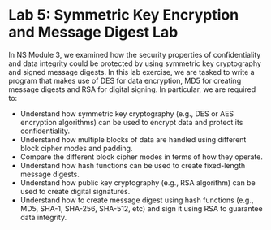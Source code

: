 # Lab 5: Symmetric Key Encryption and Message Digest Lab

In NS Module 3, we examined how the security properties of confidentiality and data integrity could be protected by using symmetric key cryptography and signed message digests. In this lab exercise, we are tasked to write a program that makes use of DES for data encryption, MD5 for creating message digests and RSA for digital signing. In particular, we are required to:

- Understand how symmetric key cryptography (e.g., DES or AES encryption algorithms) can be used to encrypt data and protect its confidentiality.
- Understand how multiple blocks of data are handled using different block cipher modes and padding.
- Compare the different block cipher modes in terms of how they operate.
- Understand how hash functions can be used to create fixed-length message digests. 
- Understand how public key cryptography (e.g., RSA algorithm) can be used to create digital signatures.
- Understand how to create message digest using hash functions (e.g., MD5, SHA-1, SHA-256, SHA-512, etc) and sign it using RSA to guarantee data integrity.
